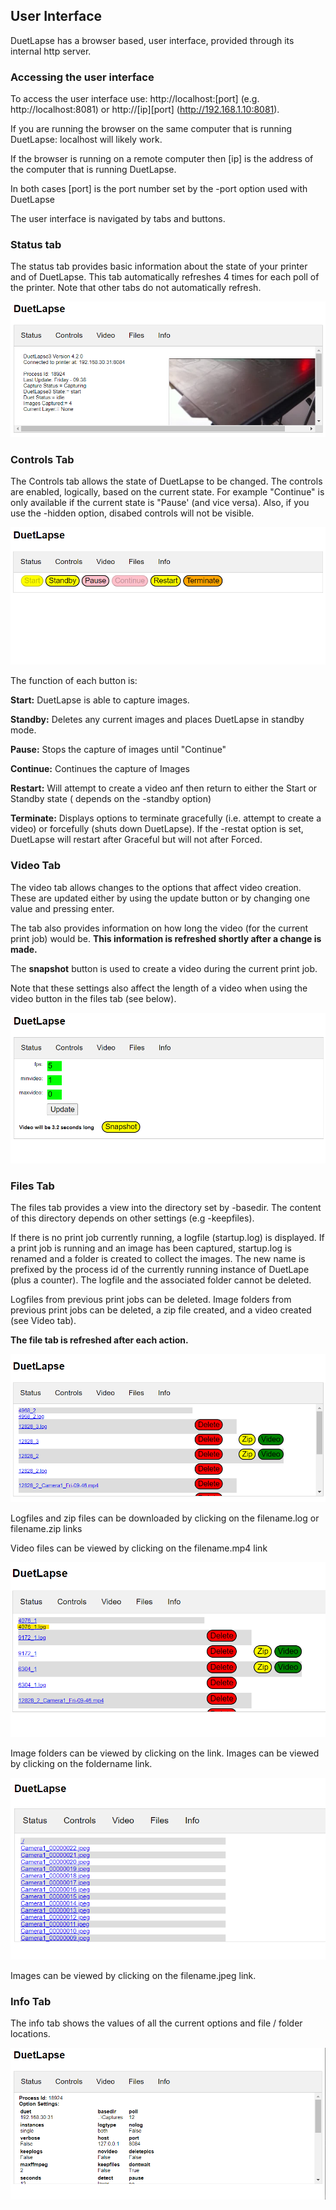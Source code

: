 ## User Interface

DuetLapse has a browser based, user interface, provided through its internal http server.

### Accessing the user interface

To access the user interface use:
http://localhost:[port] (e.g. http://localhost:8081) or http://[ip][port] (http://192.168.1.10:8081).

If you are running the browser on the same computer that is running DuetLapse: localhost will likely work.

If the browser is running on a remote computer then [ip] is the address of the computer that is running DuetLapse.

In both cases [port] is the port number set by the -port option used with DuetLapse

The user interface is navigated by tabs and buttons.

### __Status tab__

The status tab provides basic information about the state of your printer and of DuetLapse.  This tab automatically refreshes 4 times for each poll of the printer. Note that other tabs do not automatically refresh.

![DuetLapse](../Images/0-Status.png "Cannot find Image")

### __Controls Tab__

The Controls tab allows the state of DuetLapse to be changed.  The controls are enabled, logically, based on the current state.  For example "Continue" is only available if the current state is "Pause' (and vice versa).  Also, if you use the -hidden option, disabed controls will not be visible.

![DuetLapse](../Images/1-Controls.png "Cannot find Image")

The function of each button is:

__Start:__  DuetLapse is able to capture images.

__Standby:__  Deletes any current images and places DuetLapse in standby mode.

__Pause:__  Stops the capture of images until "Continue"

__Continue:__  Continues the capture of Images

__Restart:__  Will attempt to create a video anf then return to either the Start or Standby state ( depends on the -standby option)

__Terminate:__  Displays options to terminate gracefully (i.e. attempt to create a video) or forcefully (shuts down DuetLapse).  If the -restat option is set, DuetLapse will restart after Graceful but will not after Forced.

### __Video Tab__

The video tab allows changes to the options that affect video creation. These are updated either by using the update button or by changing one value and pressing enter. 

The tab also provides information on how long the video (for the current print job) would be.  __This information is refreshed shortly after a change is made.__

The __snapshot__ button is used to create a video during the current print job.

Note that these settings also affect the length of a video when using the video button in the files tab (see below). 

![DuetLapse](../Images/2-Video.png "Cannot find Image")

### __Files Tab__

The files tab provides a view into the directory set by -basedir.  The content of this directory depends on other settings (e.g -keepfiles).

If there is no print job currently running, a logfile (startup.log) is displayed.
If a print job is running and an image has been captured, startup.log is renamed and a folder is created to collect the images.  The new name is prefixed by the process id of the currently running instance of DuetLape (plus a counter).  The logfile and the associated folder cannot be deleted.

Logfiles from previous print jobs can be deleted.  Image folders from previous print jobs can be deleted, a zip file created, and a video created (see Video tab).

__The file tab is refreshed after each action.__

![DuetLapse](../Images/3a-Files.png "Cannot find Image")

Logfiles and zip files can be downloaded by clicking on the filename.log or filename.zip links

Video files can be viewed by clicking on the filename.mp4 link

![DuetLapse](../Images/3b-Logfile.png "Cannot find Image")

Image folders can be viewed by clicking on the link.  Images can be viewed by clicking on the foldername link.

![DuetLapse](../Images/3c-Images.png "Cannot find Image")

Images can be viewed by clicking on the filename.jpeg link.

### __Info Tab__

The info tab shows the values of all the current options and file / folder locations.

![DuetLapse](../Images/4-Info.png "Cannot find Image")
